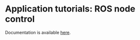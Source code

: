 # Application tutorials: ROS node control

Documentation is available [here](https://docs.niryo.com/applications/ned/source/tutorials/control_ned_ros_node_joystick).
